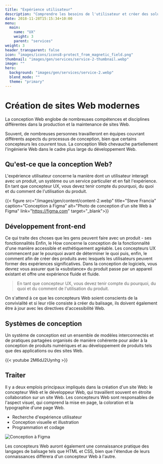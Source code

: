 ```yaml
---
title: "Expérience utilisateur"
description: "Comprendre les besoins de l'utilisateur et créer des solutions produits."
date: 2018-11-28T15:15:34+10:00
menu:
  main:
    name: "UX"
    weight: 3
    parent: "services"
weight: 3
header_transparent: false
icon: "images/icons/icons8-protect_from_magnetic_field.png"
thumbnail: "images/gen/services/service-2-thumbnail.webp"
image: ""
hero:
  background: "images/gen/services/service-2.webp"
  blend_mode: ""
  theme: "primary"
---
```


# Création de sites Web modernes

La conception Web englobe de nombreuses compétences et disciplines différentes dans la production et la maintenance de sites Web.

Souvent, de nombreuses personnes travailleront en équipes couvrant différents aspects du processus de conception, bien que certains concepteurs les couvrent tous. La conception Web chevauche partiellement l'ingénierie Web dans le cadre plus large du développement Web.

## Qu'est-ce que la conception Web?

L'expérience utilisateur concerne la manière dont un utilisateur interagit avec un produit, un système ou un service particulier et en fait l'expérience. En tant que concepteur UX, vous devez tenir compte du pourquoi, du quoi et du comment de l'utilisation du produit.

{{< figure src="/images/gen/content/content-2.webp" title="Steve Francia" caption="Conception à Figma" alt="Photo de conception d'un site Web à Figma" link="https://figma.com" target="_blank">}}

## Développement front-end

Ce qui traite des choses que les gens peuvent faire avec un produit - ses fonctionnalités Enfin, le How concerne la conception de la fonctionnalité d'une manière accessible et esthétiquement agréable. Les concepteurs UX commencent par le pourquoi avant de déterminer le quoi puis, enfin, le comment afin de créer des produits avec lesquels les utilisateurs peuvent former des expériences significatives. Dans la conception de logiciels, vous devrez vous assurer que la «substance» du produit passe par un appareil existant et offre une expérience fluide et fluide.

> En tant que concepteur UX, vous devez tenir compte du pourquoi, du quoi et du comment de l'utilisation du produit.

On s'attend à ce que les concepteurs Web soient conscients de la convivialité et si leur rôle consiste à créer du balisage, ils doivent également être à jour avec les directives d'accessibilité Web.

## Systèmes de conception

Un système de conception est un ensemble de modèles interconnectés et de pratiques partagées organisés de manière cohérente pour aider à la conception de produits numériques et au développement de produits tels que des applications ou des sites Web.

{{< youtube 2M6dJ2Uynhg >}}

## Traiter

Il y a deux emplois principaux impliqués dans la création d'un site Web: le concepteur Web et le développeur Web, qui travaillent souvent en étroite collaboration sur un site Web. Les concepteurs Web sont responsables de l'aspect visuel, qui comprend la mise en page, la coloration et la typographie d'une page Web.

- Recherche d'expérience utilisateur
- Conception visuelle et illustration
- Programmation et codage

![Conception à Figma](/images/gen/content/content-3.webp)

Les concepteurs Web auront également une connaissance pratique des langages de balisage tels que HTML et CSS, bien que l'étendue de leurs connaissances différera d'un concepteur Web à l'autre.
